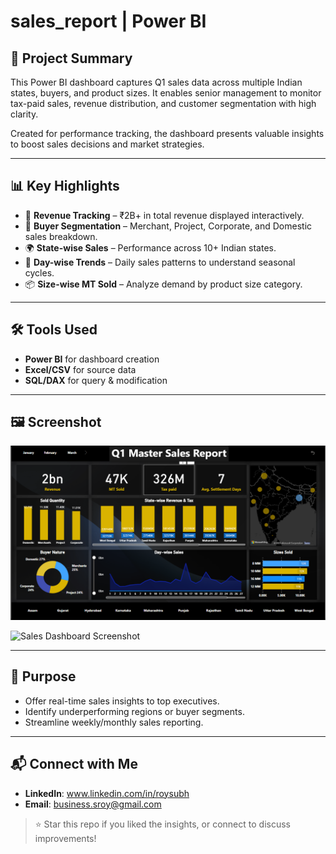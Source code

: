 # sales_report | Power BI

## 📌 Project Summary
This Power BI dashboard captures Q1 sales data across multiple Indian states, buyers, and product sizes. It enables senior management to monitor tax-paid sales, revenue distribution, and customer segmentation with high clarity.

Created for performance tracking, the dashboard presents valuable insights to boost sales decisions and market strategies.

---

## 📊 Key Highlights
- 💸 **Revenue Tracking** – ₹2B+ in total revenue displayed interactively.
- 🛒 **Buyer Segmentation** – Merchant, Project, Corporate, and Domestic sales breakdown.
- 🌍 **State-wise Sales** – Performance across 10+ Indian states.
- 📅 **Day-wise Trends** – Daily sales patterns to understand seasonal cycles.
- 📦 **Size-wise MT Sold** – Analyze demand by product size category.

---

## 🛠️ Tools Used
- **Power BI** for dashboard creation
- **Excel/CSV** for source data
- **SQL/DAX** for query & modification
---

## 🖼️ Screenshot
![Sales Dashboard](./Sales%20project%20SS.PNG)

![Sales Dashboard Screenshot](./Maharastra%page-0001.JPG)

---

## 🎯 Purpose
- Offer real-time sales insights to top executives.
- Identify underperforming regions or buyer segments.
- Streamline weekly/monthly sales reporting.

---

## 📬 Connect with Me
- **LinkedIn**: www.linkedin.com/in/roysubh  
- **Email**: business.sroy@gmail.com  

> ⭐ Star this repo if you liked the insights, or connect to discuss improvements!
